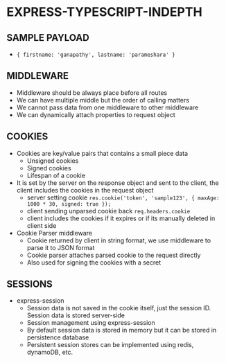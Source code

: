 # EXPRESS-TYPESCRIPT-INDEPTH

## SAMPLE PAYLOAD

- `{ firstname: 'ganapathy', lastname: 'parameshara' }`

## MIDDLEWARE

- Middleware should be always place before all routes
- We can have multiple middle but the order of calling matters
- We cannot pass data from one middleware to other middleware
- We can dynamically attach properties to request object

## COOKIES

- Cookies are key/value pairs that contains a small piece data
  - Unsigned cookies
  - Signed cookies
  - Lifespan of a cookie
- It is set by the server on the response object and sent to the client, the client includes the cookies in the request object
  - server setting cookie `res.cookie('token', 'sample123', { maxAge: 1000 * 30, signed: true });`
  - client sending unparsed cookie back `req.headers.cookie`
  - client includes the cookies if it expires or if its manually deleted in client side
- Cookie Parser middleware
  - Cookie returned by client in string format, we use middleware to parse it to JSON format
  - Cookie parser attaches parsed cookie to the request directly
  - Also used for signing the cookies with a secret

## SESSIONS

- express-session
  - Session data is not saved in the cookie itself, just the session ID. Session data is stored server-side
  - Session management using express-session
  - By default session data is stored in memory but it can be stored in persistence database
  - Persistent session stores can be implemented using redis, dynamoDB, etc.
